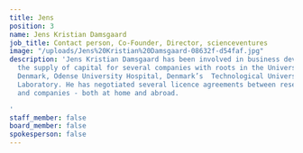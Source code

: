 ```yaml
---
title: Jens
position: 3
name: Jens Kristian Damsgaard
job_title: Contact person, Co-Founder, Director, scienceventures
image: "/uploads/Jens%20Kristian%20Damsgaard-08632f-d54faf.jpg"
description: 'Jens Kristian Damsgaard has been involved in business development and
  the supply of capital for several companies with roots in the University of Southern
  Denmark, Odense University Hospital, Denmark’s  Technological University, Risø National
  Laboratory. He has negotiated several licence agreements between research institutions
  and companies - both at home and abroad.

'
staff_member: false
board_member: false
spokesperson: false
---
```


